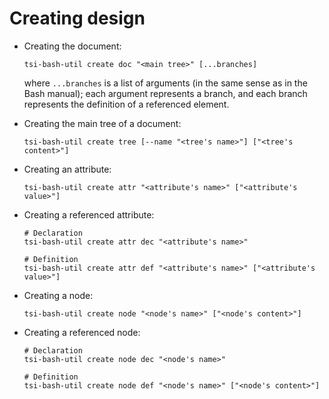 # Creating design

- Creating the document:

    ```
    tsi-bash-util create doc "<main tree>" [...branches]
    ```

    where `...branches` is a list of arguments (in the same sense as in the Bash manual); each argument represents a branch, and each branch represents the definition of a referenced element.

- Creating the main tree of a document:

    ```
    tsi-bash-util create tree [--name "<tree's name>"] ["<tree's content>"]
    ```

- Creating an attribute:

    ```
    tsi-bash-util create attr "<attribute's name>" ["<attribute's value>"]
    ```

- Creating a referenced attribute:

    ```
    # Declaration
    tsi-bash-util create attr dec "<attribute's name>"

    # Definition
    tsi-bash-util create attr def "<attribute's name>" ["<attribute's value>"]
    ```

- Creating a node:

    ```
    tsi-bash-util create node "<node's name>" ["<node's content>"]
    ```

- Creating a referenced node:

    ```
    # Declaration
    tsi-bash-util create node dec "<node's name>"

    # Definition
    tsi-bash-util create node def "<node's name>" ["<node's content>"]
    ```